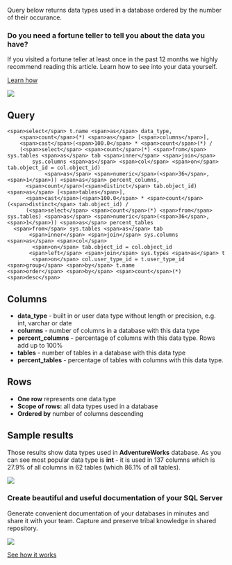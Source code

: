 Query below returns data types used in a database ordered by the number of their occurance.

### Do you need a fortune teller to tell you about the data you have?

If you visited a fortune teller at least once in the past 12 months we highly recommend reading this article. Learn how to see into your data yourself.

[Learn how](https://dataedo.com/blog/confused-when-trying-to-work-with-databases?cta=kb-query-fairy)

[![](https://dataedo.com/asset/img/markdown/docs/test-article/d36a7df6380a23152f19389890296cdc.png)](https://dataedo.com/blog/confused-when-trying-to-work-with-databases?cta=kb-query-fairy)

## Query

```
<span>select</span> t.name <span>as</span> data_type,
    <span>count</span>(*) <span>as</span> [<span>columns</span>],
    <span>cast</span>(<span>100.0</span> * <span>count</span>(*) /
    (<span>select</span> <span>count</span>(*) <span>from</span> sys.tables <span>as</span> tab <span>inner</span> <span>join</span>
        sys.columns <span>as</span> <span>col</span> <span>on</span> tab.object_id = col.object_id)
            <span>as</span> <span>numeric</span>(<span>36</span>, <span>1</span>)) <span>as</span> percent_columns,
      <span>count</span>(<span>distinct</span> tab.object_id) <span>as</span> [<span>tables</span>],
      <span>cast</span>(<span>100.0</span> * <span>count</span>(<span>distinct</span> tab.object_id) /
      (<span>select</span> <span>count</span>(*) <span>from</span> sys.tables) <span>as</span> <span>numeric</span>(<span>36</span>, <span>1</span>)) <span>as</span> percent_tables
  <span>from</span> sys.tables <span>as</span> tab
       <span>inner</span> <span>join</span> sys.columns <span>as</span> <span>col</span>
        <span>on</span> tab.object_id = col.object_id
       <span>left</span> <span>join</span> sys.types <span>as</span> t
        <span>on</span> col.user_type_id = t.user_type_id
<span>group</span> <span>by</span> t.name
<span>order</span> <span>by</span> <span>count</span>(*) <span>desc</span>
```

## Columns

-   **data\_type** - built in or user data type without length or precision, e.g. int, varchar or date
-   **columns** - number of columns in a database with this data type
-   **percent\_columns** - percentage of columns with this data type. Rows add up to 100%
-   **tables** - number of tables in a database with this data type
-   **percent\_tables** - percentage of tables with columns with this data type.

## Rows

-   **One row** represents one data type
-   **Scope of rows:** all data types used in a database
-   **Ordered by** number of columns descending

## Sample results

Those results show data types used in **AdventureWorks** database. As you can see most popular data type is **int** - it is used in 137 columns which is 27.9% of all columns in 62 tables (which 86.1% of all tables).

![](https://dataedo.com/asset/img/kb/query/sql-server/most_popular_data_type.png)

### Create beautiful and useful documentation of your SQL Server

Generate convenient documentation of your databases in minutes and share it with your team. Capture and preserve tribal knowledge in shared repository.

[![](https://dataedo.com/asset/img/markdown/docs/test-article/30c11fa4b210f11740f56e85ca8bf9c6.gif)](https://demo.dataedo.com/)

[See how it works](https://demo.dataedo.com/)